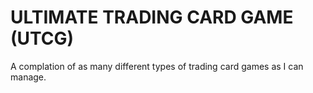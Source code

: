 <h1>ULTIMATE TRADING CARD GAME (UTCG)</h1>
<p>A complation of as many different types of trading card games as I can manage.</p>
